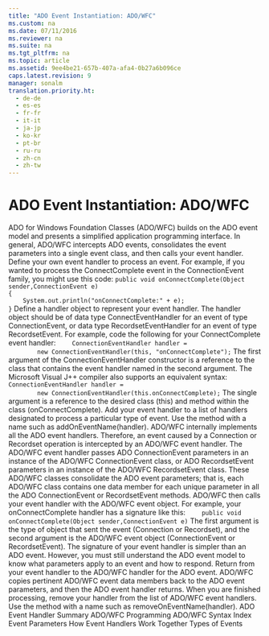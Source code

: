 ```yaml
---
title: "ADO Event Instantiation: ADO/WFC"
ms.custom: na
ms.date: 07/11/2016
ms.reviewer: na
ms.suite: na
ms.tgt_pltfrm: na
ms.topic: article
ms.assetid: 9ee4be21-657b-407a-afa4-0b27a6b096ce
caps.latest.revision: 9
manager: sonalm
translation.priority.ht: 
  - de-de
  - es-es
  - fr-fr
  - it-it
  - ja-jp
  - ko-kr
  - pt-br
  - ru-ru
  - zh-cn
  - zh-tw
---
```

# ADO Event Instantiation: ADO/WFC
<?xml version="1.0" encoding="utf-8"?>
<developerReferenceWithoutSyntaxDocument xmlns="http://ddue.schemas.microsoft.com/authoring/2003/5" xmlns:xlink="http://www.w3.org/1999/xlink" xmlns:xsi="http://www.w3.org/2001/XMLSchema-instance" xsi:schemaLocation="http://ddue.schemas.microsoft.com/authoring/2003/5 http://dduestorage.blob.core.windows.net/ddueschema/developer.xsd">
  <introduction>
    <para>ADO for Windows Foundation Classes (ADO/WFC) builds on the ADO event model and presents a simplified application programming interface. In general, ADO/WFC intercepts ADO events, consolidates the event parameters into a single event class, and then calls your event handler.</para>
    <procedure>
      <title>To use ADO events in ADO/WFC</title>
      <steps class="ordered">
        <step>
          <content>
            <para>Define your own event handler to process an event. For example, if you wanted to process the <legacyBold>ConnectComplete</legacyBold> event in the <legacyBold>ConnectionEvent</legacyBold> family, you might use this code: </para>
            <code>public void onConnectComplete(Object sender,ConnectionEvent e)
{
    System.out.println("onConnectComplete:" + e);
}</code>
          </content>
        </step>
        <step>
          <content>
            <para>Define a handler object to represent your event handler. The handler object should be of data type <legacyBold>ConnectEventHandler</legacyBold> for an event of type <legacyBold>ConnectionEvent</legacyBold>, or data type <legacyBold>RecordsetEventHandler</legacyBold> for an event of type <legacyBold>RecordsetEvent</legacyBold>. For example, code the following for your <legacyBold>ConnectComplete</legacyBold> event handler: </para>
            <code>    ConnectionEventHandler handler = 
        new ConnectionEventHandler(this, "onConnectComplete");</code>
            <para>The first argument of the <legacyBold>ConnectionEventHandler</legacyBold> constructor is a reference to the class that contains the event handler named in the second argument.  </para>
            <para>The Microsoft Visual J++ compiler also supports an equivalent syntax:  </para>
            <code>    ConnectionEventHandler handler = 
        new ConnectionEventHandler(this.onConnectComplete);</code>
            <para>The single argument is a reference to the desired class (<legacyBold>this</legacyBold>) and method within the class (<legacyBold>onConnectComplete</legacyBold>). </para>
          </content>
        </step>
        <step>
          <content>
            <para>Add your event handler to a list of handlers designated to process a particular type of event. Use the method with a name such as <legacyBold>addOn</legacyBold><legacyItalic>EventName</legacyItalic>(<legacyItalic>handler</legacyItalic>).</para>
          </content>
        </step>
        <step>
          <content>
            <para>ADO/WFC internally implements all the ADO event handlers. Therefore, an event caused by a <legacyBold>Connection</legacyBold> or <legacyBold>Recordset</legacyBold> operation is intercepted by an ADO/WFC event handler. </para>
            <para>The ADO/WFC event handler passes ADO <legacyBold>ConnectionEvent</legacyBold> parameters in an instance of the ADO/WFC <legacyBold>ConnectionEvent</legacyBold> class, or ADO <legacyBold>RecordsetEvent</legacyBold> parameters in an instance of the ADO/WFC <legacyBold>RecordsetEvent</legacyBold> class. These ADO/WFC classes consolidate the ADO event parameters; that is, each ADO/WFC class contains one data member for each unique parameter in all the ADO <legacyBold>ConnectionEvent</legacyBold> or <legacyBold>RecordsetEvent</legacyBold> methods. </para>
          </content>
        </step>
        <step>
          <content>
            <para>ADO/WFC then calls your event handler with the ADO/WFC event object. For example, your <legacyBold>onConnectComplete</legacyBold> handler has a signature like this: </para>
            <code>    public void onConnectComplete(Object sender,ConnectionEvent e)</code>
            <para>The first argument is the type of object that sent the event (<legacyLink xlink:href="ef6b1824-5b12-43db-89d7-8f3d13896d4d">Connection</legacyLink> or <legacyLink xlink:href="ede1415f-c3df-4cc5-a05b-2576b2b84b60">Recordset</legacyLink>), and the second argument is the ADO/WFC event object (<legacyBold>ConnectionEvent</legacyBold> or <legacyBold>RecordsetEvent</legacyBold>).  </para>
            <para>The signature of your event handler is simpler than an ADO event. However, you must still understand the ADO event model to know what parameters apply to an event and how to respond. </para>
          </content>
        </step>
        <step>
          <content>
            <para>Return from your event handler to the ADO/WFC handler for the ADO event. ADO/WFC copies pertinent ADO/WFC event data members back to the ADO event parameters, and then the ADO event handler returns.</para>
          </content>
        </step>
        <step>
          <content>
            <para>When you are finished processing, remove your handler from the list of ADO/WFC event handlers. Use the method with a name such as <legacyBold>removeOn</legacyBold><legacyItalic>EventName</legacyItalic>(<legacyItalic>handler</legacyItalic>).</para>
          </content>
        </step>
      </steps>
    </procedure>
  </introduction>
  <relatedTopics>
<link xlink:href="b34f4472-5e04-4a2c-ab64-38d6eca31a69">ADO Event Handler Summary</link>
<link xlink:href="1fdfa42e-897e-4770-b320-ab3720adabcc">ADO/WFC Programming </link>
<link xlink:href="a14bbc36-87ec-409d-97b3-393b66b1b8e3">ADO/WFC Syntax Index</link>
<link xlink:href="bd5c5afa-d301-4899-acda-40f98a6afa4d">Event Parameters</link>
<link xlink:href="a86c8a02-dd69-420d-8a47-0188b339858d">How Event Handlers Work Together</link>
<link xlink:href="f3327ea0-635a-43d4-bd78-c1674f62f1a2">Types of Events</link>
</relatedTopics>
</developerReferenceWithoutSyntaxDocument>